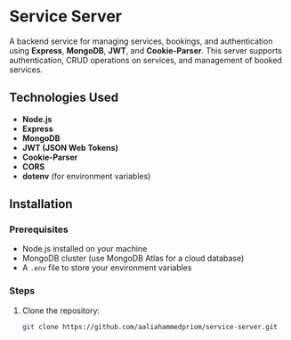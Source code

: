 # Service Server

A backend service for managing services, bookings, and authentication using **Express**, **MongoDB**, **JWT**, and **Cookie-Parser**. This server supports authentication, CRUD operations on services, and management of booked services.

## Technologies Used

- **Node.js**
- **Express**
- **MongoDB**
- **JWT (JSON Web Tokens)**
- **Cookie-Parser**
- **CORS**
- **dotenv** (for environment variables)

## Installation

### Prerequisites
- Node.js installed on your machine
- MongoDB cluster (use MongoDB Atlas for a cloud database)
- A `.env` file to store your environment variables

### Steps
1. Clone the repository:
   ```bash
   git clone https://github.com/aaliahammedpriom/service-server.git
